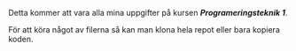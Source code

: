 Detta kommer att vara alla mina uppgifter på kursen **_Programeringsteknik 1_**.

För att köra något av filerna så kan man klona hela repot eller bara kopiera koden.
